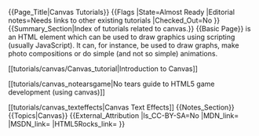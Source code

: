 {{Page_Title|Canvas Tutorials}}
{{Flags
|State=Almost Ready
|Editorial notes=Needs links to other existing tutorials
|Checked_Out=No
}}
{{Summary_Section|Index of tutorials related to canvas.}}
{{Basic Page}}
<code><canvas></code> is an HTML element which can be used to draw graphics using scripting (usually JavaScript). It can, for instance, be used to draw graphs, make photo compositions or do simple (and not so simple) animations.

[[tutorials/canvas/Canvas_tutorial|Introduction to Canvas]]

[[tutorials/canvas_notearsgame|No tears guide to HTML5 game development (using canvas)]]

[[tutorials/canvas_texteffects|Canvas Text Effects]]
{{Notes_Section}}
{{Topics|Canvas}}
{{External_Attribution
|Is_CC-BY-SA=No
|MDN_link=
|MSDN_link=
|HTML5Rocks_link=
}}